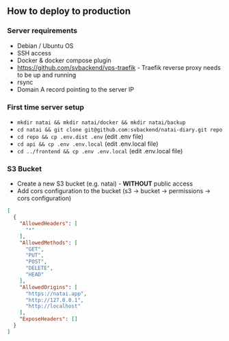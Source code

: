 ## How to deploy to production

### Server requirements

* Debian / Ubuntu OS
* SSH access
* Docker & docker compose plugin
* https://github.com/svbackend/vps-traefik - Traefik reverse proxy needs to be up and running
* rsync
* Domain A record pointing to the server IP

### First time server setup

* `mkdir natai && mkdir natai/docker && mkdir natai/backup`
* `cd natai && git clone git@github.com:svbackend/natai-diary.git repo`
* `cd repo && cp .env.dist .env` (edit .env file)
* `cd api && cp .env .env.local` (edit .env.local file)
* `cd ../frontend && cp .env .env.local` (edit .env.local file)

### S3 Bucket

* Create a new S3 bucket (e.g. natai) - **WITHOUT** public access
* Add cors configuration to the bucket (s3 -> bucket -> permissions -> cors configuration)

```json
[
  {
    "AllowedHeaders": [
      "*"
    ],
    "AllowedMethods": [
      "GET",
      "PUT",
      "POST",
      "DELETE",
      "HEAD"
    ],
    "AllowedOrigins": [
      "https://natai.app",
      "http://127.0.0.1",
      "http://localhost"
    ],
    "ExposeHeaders": []
  }
]
```
